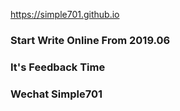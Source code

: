 https://simple701.github.io

### Start Write Online From 2019.06 
### It's Feedback Time 
### Wechat Simple701
